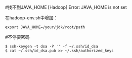 #找不到JAVA_HOME
[Hadoop] Error: JAVA_HOME is not set 

在hadoop-env.sh中增加：
```
export JAVA_HOME=/your/jdk/root/path
```

#不停要密码
```
$ ssh-keygen -t dsa -P '' -f ~/.ssh/id_dsa 
$ cat ~/.ssh/id_dsa.pub >> ~/.ssh/authorized_keys
```
